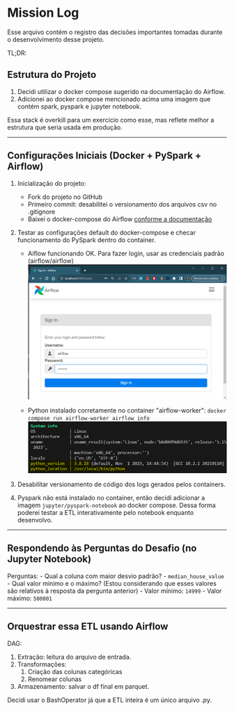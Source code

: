 # Mission Log

Esse arquivo contém o registro das decisões importantes tomadas durante o desenvolvimento desse projeto.

TL;DR:

## Estrutura do Projeto

1. Decidi utilizar o docker compose sugerido na documentação do Airflow.
2. Adicionei ao docker compose mencionado acima uma imagem que contém spark, pyspark e jupyter notebook.

Essa stack é overkill para um exercício como esse, mas reflete melhor a estrutura que seria usada em produção.

---

## Configurações Iniciais (Docker + PySpark + Airflow)

1. Inicialização do projeto:
    - Fork do projeto no GitHub
    - Primeiro commit: desabilitei o versionamento dos arquivos csv no .gitignore
    - Baixei o docker-compose do Airflow [conforme a documentação](https://airflow.apache.org/docs/apache-airflow/stable/howto/docker-compose/index.html#fetching-docker-compose-yaml)

2. Testar as configurações default do docker-compose e checar funcionamento do PySpark dentro do container.
    - Aiflow funcionando OK. Para fazer login, usar as credenciais padrão (airflow/airflow)
    ![](assets/img/image.png)

    - Python instalado corretamente no container "airflow-worker":
        ```docker compose run airflow-worker airflow info```
    ![](assets/img/image-1.png)

3. Desabilitar versionamento de código dos logs gerados pelos containers.

4. Pyspark não está instalado no container, então decidi adicionar a imagem `jupyter/pyspark-notebook` ao docker compose. Dessa forma poderei testar a ETL interativamente pelo notebook enquanto desenvolvo.

---

## Respondendo às Perguntas do Desafio (no Jupyter Notebook)

Perguntas:
    - Qual a coluna com maior desvio padrão?
        - `median_house_value`
    - Qual valor mínimo e o máximo? (Estou considerando que esses valores são relativos à resposta da pergunta anterior)
        - Valor mínimo: `14999`
        - Valor máximo: `500001`

---

## Orquestrar essa ETL usando Airflow

DAG:
1. Extração: leitura do arquivo de entrada.
2. Transformações:
    1. Criação das colunas categóricas
    2. Renomear colunas
3. Armazenamento: salvar o df final em parquet.

Decidi usar o BashOperator já que a ETL inteira é um único arquivo .py.